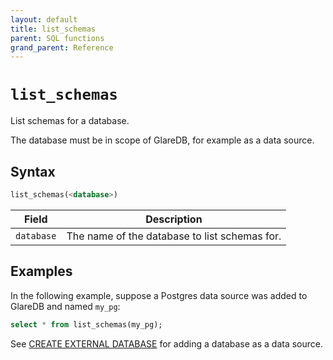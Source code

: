 ```yaml
---
layout: default
title: list_schemas
parent: SQL functions
grand_parent: Reference
---
```


# `list_schemas`

List schemas for a database.

The database must be in scope of GlareDB, for example as a data source.

## Syntax

```sql
list_schemas(<database>)
```

| Field      | Description                                   |
| ---------- | --------------------------------------------- |
| `database` | The name of the database to list schemas for. |

## Examples

In the following example, suppose a Postgres data source was added to GlareDB
and named `my_pg`:

```sql
select * from list_schemas(my_pg);
```

See [CREATE EXTERNAL DATABASE] for adding a database as a data source.

[CREATE EXTERNAL DATABASE]: /reference/sql-commands/create-external-database/
